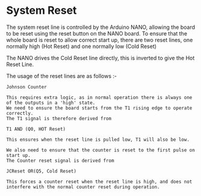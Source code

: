 # System Reset

The system reset line is controlled by the Arduino NANO, allowing the board to be reset using the reset button on the NANO board. To ensure that the whole board is reset to allow correct start up, there are two reset lines, one normally high (Hot Reset) and one normally low (Cold Reset)

The NANO drives the Cold Reset line directly, this is inverted to give the Hot Reset Line.

The usage of the reset lines are as follows :-
```
Johnson Counter

This requires extra logic, as in normal operation there is always one of the outputs in a 'high' state.
We need to ensure the board starts from the T1 rising edge to operate correctly.
The T1 signal is therefore derived from

T1 AND (Q0, HOT Reset)

This ensures when the reset line is pulled low, T1 will also be low.

We also need to ensure that the counter is reset to the first pulse on start up.
The Counter reset signal is derived from

JCReset OR(Q5, Cold Reset)

This forces a counter reset when the reset line is high, and does not interfere with the normal counter reset during operation.
